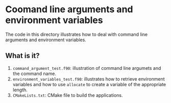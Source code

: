 # Coomand line arguments and environment variables

The code in this directory illustrates how to deal with command line arguments
and environment variables.

## What is it?

1. `command_argument_test.f90`: illustration of command line argumets and the
   command name.
1. `environment_variables_test.f90`: illustrates how to retrieve environment
   variables and how to use `allocate` to create a variable of the appropriate
   length.
1. `CMakeLists.txt`: CMake file to build the applications.
